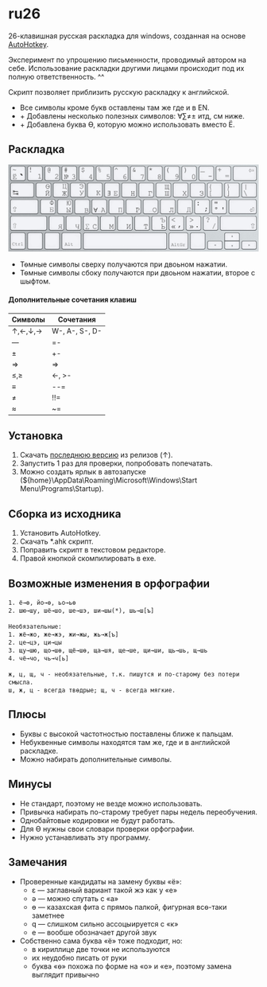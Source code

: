 ru26
==
26-клавишная русская раскладка для windows, созданная на основе [AutoHotkey](https://www.autohotkey.com/).

Эксперимент по упрошению письменности, проводимый автором на себе. 
Использование раскладки другими лицами происходит под их полную ответственность. ^^

Скрипт позволяет приблизить русскую раскладку к английской.

* Все символы кроме букв оставлены там же где и в EN.
* \+ Добавлены несколько полезных символов: ∀∑≠± итд, см ниже.
* \+ Добавлена буква Ѳ, которую можно использовать вместо Ё.

Раскладка
---------
![layout](/layout.png?raw=true)

* Тѳмные символы сверху получаются при двоьном нажатии.
* Тѳмные символы сбоку получаются при двоьном нажатии, второе с шыфтом.

#### Дополнительные сочетания клавиш
Символы | Сочетания
---     | ---
↑,←,↓,→ | W-, A-, S-, D-
—       | =-
±       | +-
⇒      | =>
≤,≥     | <-, >-
≡       | --=
≠       | !!=
≈       | ~=

Установка
-----------
1. Скачать [последнюю версию](https://github.com/Akela1101/ru26/releases/latest) из релизов (↑).
2. Запустить 1 раз для проверки, попробовать попечатать.
3. Можно создать ярлык в автозапуске (${home}\AppData\Roaming\Microsoft\Windows\Start Menu\Programs\Startup).

Сборка из исходника
-----------
1. Установить AutoHotkey.
2. Скачать *.ahk скрипт.
3. Поправить скрипт в текстовом редакторе.
4. Правой кнопкой скомпилировать в ехе.

Возможные изменения в орфографии
----------------------
```
1. ё→ѳ, йо→ѳ, ьо→ьѳ
2. шю→шу, шё→шо, ше→шэ, ши→шы(*), шь→ш[ъ]

Необязательные:
1. жё→жо, же→жэ, жи→жы, жь→ж[ъ]
2. це→цэ, ци→цы
3. щу→шю, що→шѳ, щё→шѳ, ща→шя, ще→ше, щи→ши, щь→шь, щ→шь
4. чё→чо, чь→ч[ь]

ж, ц, щ, ч - необязательные, т.к. пишутся и по-старому без потери смысла.
ш, ж, ц - всегда твѳдрые; щ, ч - всегда мягкие.
```

Плюсы
-----
* Буквы с высокой частотностью поставлены ближе к пальцам.
* Небуквенные символы находятся там же, где и в английской раскладке.
* Можно набирать дополнительные символы.

Минусы
------
* Не стандарт, поэтому не везде можно использовать.
* Привычка набирать по-старому требует пары недель переобучения.
* Однобайтовые кодировки не будут работать.
* Для Ѳ нужны свои словари проверки орфографии.
* Нужно устанавливать эту программу.

Замечания
---------
* Проверенные кандидаты на замену буквы «ё»: 
  * ε — заглавный вариант такой жэ как у «е»
  * ә — можно спутать с «а»
  * ө — казахская фита с прямоь палкой, фигурная всѳ-таки заметнее
  * q — слишком сильно ассоцыируется с «к»
  * е — вообше обозначает другой звук
* Собственно сама буква «ё» тоже подходит, но: 
  * в кириллице две точки не используются
  * их неудобно писать от руки
  * буква «ѳ» похожа по форме на «о» и «е», поэтому замена выглядит привычно
